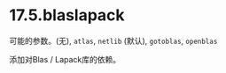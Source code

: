 # 17.5.blaslapack

可能的参数。(无), `atlas`, `netlib` (默认), `gotoblas`, `openblas`

添加对Blas / Lapack库的依赖。
